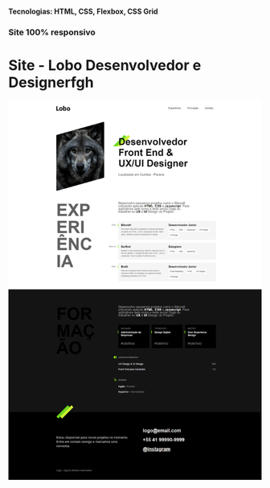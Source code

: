 <h4>Tecnologias: HTML, CSS, Flexbox, CSS Grid</h4>
<h3>Site 100% responsivo</h3>

# Site - Lobo Desenvolvedor e Designerfgh
<img src="https://github.com/dieegobs/Lobo---Desenvolvedor-e-Designer/blob/main/img/lobo.png?raw=true"/>









































































































